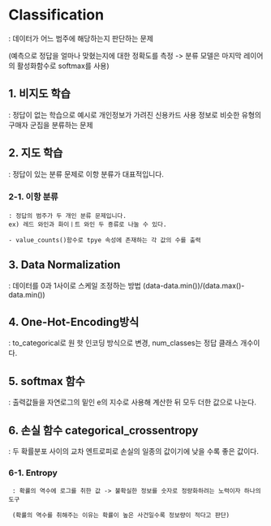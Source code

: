 # Classification

 : 데이터가 어느 범주에 해당하는지 판단하는 문제
 
 (예측으로 정답을 얼마나 맞혔는지에 대한 정확도를 측정 -> 분류 모델은 마지막 레이어의 활성화함수로 softmax를 사용)
 
 ## 1. 비지도 학습
 
   : 정답이 없는 학습으로 예시로 개인정보가 가려진 신용카드 사용 정보로 비슷한 유형의 구매자 군집을 분류하는 문제
 
 ## 2. 지도 학습
 
   : 정답이 있는 분류 문제로 이항 분류가 대표적입니다.
   
   ### 2-1. 이항 분류
   
    : 정답의 범주가 두 개인 분류 문제입니다.
    ex) 레드 와인과 화이ㅣ트 와인 두 죵류로 나눌 수 있다.
    
    - value_counts()함수로 tpye 속성에 존재하는 각 값의 수를 출력
   
 ## 3. Data Normalization
 
   : 데이터를 0과 1사이로 스케일 조정하는 방법
   (data-data.min())/(data.max()-data.min())
 
 ## 4. One-Hot-Encoding방식
 
   : to_categorical로 원 핫 인코딩 방식으로 변경, num_classes는 정답 클래스 개수이다.
   
 ## 5. softmax 함수
 
   : 출력값들을 자연로그의 밑인 e의 지수로 사용해 계산한 뒤 모두 더한 값으로 나눈다.
   
 ## 6. 손실 함수 categorical_crossentropy
 
   : 두 확률분포 사이의 교차 엔트로피로 손실의 일종의 값이기에 낮을 수록 좋은 값이다.
   
   ### 6-1. Entropy
     
     : 확률의 역수에 로그를 취한 값 -> 불확실한 정보를 숫자로 정량화하려는 노력이자 하나의 도구
     
     (확률의 역수를 취해주는 이유는 확률이 높은 사건일수록 정보량이 적다고 판단)
     
   
